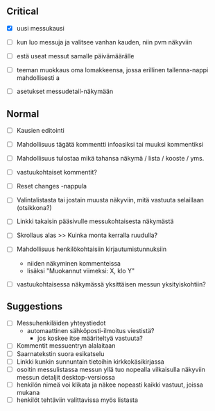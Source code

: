 ## Critical

-  [x] uusi messukausi
-  [ ] kun luo messuja ja valitsee vanhan kauden, niin pvm näkyviin
-  [ ] estä useat messut samalle päivämäärälle
-  [ ] teeman muokkaus
       oma lomakkeensa, jossa erillinen tallenna-nappi mahdollisesti a
-  [ ] asetukset messudetail-näkymään


## Normal

- [ ] Kausien editointi
- [ ] Mahdollisuus tägätä kommentti infoasiksi tai muuksi kommentiksi
- [ ] Mahdollisuus tulostaa mikä tahansa näkymä / lista / kooste / yms.
- [ ] vastuukohtaiset kommentit?
- [ ] Reset changes -nappula
- [ ] Valintalistasta tai jostain muusta näkyviin, mitä vastuuta selaillaan (otsikkona?)
- [ ] Linkki takaisin pääsivulle messukohtaisesta näkymästä
- [ ] Skrollaus alas >> Kuinka monta kerralla ruudulla?
- [ ] Mahdollisuus henkilökohtaisiin kirjautumistunnuksiin
    - niiden näkyminen kommenteissa
    - lisäksi "Muokannut viimeksi: X, klo Y"
- [ ] vastuukohtaisessa näkymässä yksittäisen messun yksityiskohtiin?


## Suggestions

- [ ] Messuhenkiläiden yhteystiedot
    - automaattinen sähköposti-ilmoitus viestistä?
        - jos koskee itse määriteltyä vastuuta?
- [ ] Kommentit messuentryn alalaitaan
- [ ] Saarnatekstin suora esikatselu
- [ ] Linkki kunkin sunnuntain tietoihin kirkkokäsikirjassa
- [ ] osoitin messulistassa messun yllä tuo nopealla vilkaisulla näkyviin messun detaljit desktop-versiossa
- [ ] henkilön nimeä voi klikata ja näkee nopeasti kaikki vastuut, joissa mukana
- [ ] henkilöt tehtäviin valittavissa myös listasta
